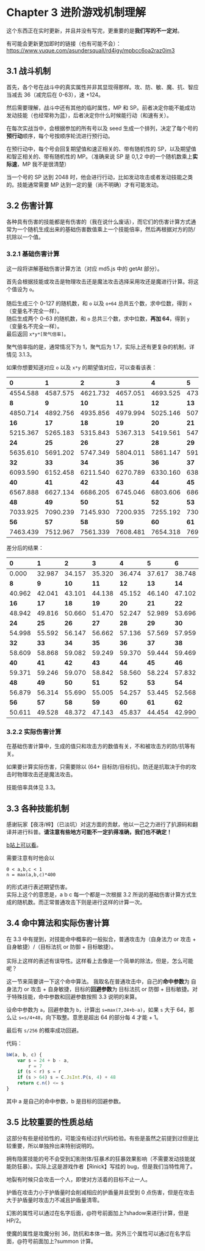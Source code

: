 # Chapter 3 进阶游戏机制理解

这个东西正在实时更新，并且并没有写完，更重要的是**我们写的不一定对**。

有可能会更新更加即时的链接（也有可能不会）：<https://www.yuque.com/asundersquall/rd4igy/mpbcc6oa2raz0im3>


## 3.1 战斗机制

首先，各个号在战斗中的真实属性并非其显现得那样。攻、防、敏、魔、抗、智应当减去 36（减完后在 0-63），速 +124。

然后需要理解，战斗中还有其他的临时属性，MP 和 SP。前者决定你能不能成功发动技能（也经常称为蓝），后者决定你什么时候能行动（和速有关）。

在每次实战当中，会根据参加的所有号以及 seed 生成一个排列，决定了每个号的**预行动**顺序，每个号按顺序轮流进行预行动。  

在预行动中，每个号会回复期望值和速正相关的、带有随机性的 SP，以及期望值和智正相关的、带有随机性的 MP。（准确来说 SP 是 0,1,2 中的一个随机数乘上**实际速**，MP 我不是很清楚）

当一个号的 SP 达到 2048 时，他会进行行动，比如发动攻击或者发动技能之类的。技能通常需要 MP 达到一定的量（尚不明确）才有可能发动。

## 3.2 伤害计算


各种具有伤害的技能都是有伤害的（我在说什么废话），而它们的伤害计算方式通常为一个随机生成出来的基础伤害数值乘上一个技能倍率，然后再根据对方的防/抗除以一个值。<br>  

### 3.2.1 基础伤害计算

这一段将讲解基础伤害计算方法（对应 md5.js 中的 getAt 部分）。

首先会根据技能或攻击是物理攻击还是魔法攻击选择采用攻还是魔进行计算。将这个值设为 `o`。<br>  
随后生成三个 0-127 的随机数，和 `o` 以及 `o+64` 总共五个数，求中位数，得到 `x`（变量名不完全一样）。<br>
随后生成两个 0-63 的随机数，和 `o` 总共三个数，求中位数，**再加 64**，得到 `y`（变量名不完全一样）。<br>
最后返回 `x*y*[聚气倍率]`。  

聚气倍率指的是，通常情况下为 1，聚气后为 1.7，实际上还有更复杂的机制，详情见 3.1.3。

如果你想要知道对应 `o` 以及 `x*y` 的期望值对应，可以查看该表：

| **0** | **1** | **2** | **3** | **4** | **5** | **6** | **7** |
|:--|:--|:--|:--|:--|:--|:--|:--|
| 4554.588 | 4587.575 | 4621.732 | 4657.051 | 4693.525 | 4731.142 | 4769.890 | 4809.753 
| **8** | **9** | **10** | **11** | **12** | **13** | **14** | **15** |
| 4850.714 | 4892.756 | 4935.856 | 4979.994 | 5025.146 | 5071.286 | 5118.389 | 5166.425 
| **16** | **17** | **18** | **19** | **20** | **21** | **22** | **23** |
| 5215.367 | 5265.183 | 5315.843 | 5367.313 | 5419.561 | 5472.550 | 5526.246 | 5580.611 
| **24** | **25** | **26** | **27** | **28** | **29** | **30** | **31** |
| 5635.610 | 5691.202 | 5747.349 | 5804.011 | 5861.147 | 5918.716 | 5976.674 | 6034.980 
| **32** | **33** | **34** | **35** | **36** | **37** | **38** | **39** |
| 6093.590 | 6152.458 | 6211.540 | 6270.789 | 6330.160 | 6389.603 | 6449.072 | 6508.517 
| **40** | **41** | **42** | **43** | **44** | **45** | **46** | **47** |
| 6567.888 | 6627.134 | 6686.205 | 6745.046 | 6803.606 | 6861.830 | 6919.662 | 6977.046 
| **48** | **49** | **50** | **51** | **52** | **53** | **54** | **55** |
| 7033.925 | 7090.239 | 7145.930 | 7200.935 | 7255.192 | 7308.637 | 7361.205 | 7412.828 
| **56** | **57** | **58** | **59** | **60** | **61** | **62** | **63** |
| 7463.439 | 7512.967 | 7561.339 | 7608.481 | 7654.318 | 7698.772 | 7741.762 | 7783.205 

差分后的结果：

| **0** | **1** | **2** | **3** | **4** | **5** | **6** | **7** |
|:--|:--|:--|:--|:--|:--|:--|:--|
| 0.000 | 32.987 | 34.157 | 35.320 | 36.474 | 37.617 | 38.748 | 39.863 
| **8** | **9** | **10** | **11** | **12** | **13** | **14** | **15** |
| 40.962 | 42.041 | 43.101 | 44.138 | 45.152 | 46.140 | 47.102 | 48.037 
| **16** | **17** | **18** | **19** | **20** | **21** | **22** | **23** |
| 48.942 | 49.816 | 50.660 | 51.470 | 52.247 | 52.989 | 53.696 | 54.366 
| **24** | **25** | **26** | **27** | **28** | **29** | **30** | **31** |
| 54.998 | 55.592 | 56.147 | 56.662 | 57.136 | 57.569 | 57.959 | 58.306 
| **32** | **33** | **34** | **35** | **36** | **37** | **38** | **39** |
| 58.609 | 58.868 | 59.082 | 59.249 | 59.370 | 59.444 | 59.469 | 59.445 
| **40** | **41** | **42** | **43** | **44** | **45** | **46** | **47** |
| 59.371 | 59.246 | 59.070 | 58.842 | 58.560 | 58.224 | 57.832 | 57.384 
| **48** | **49** | **50** | **51** | **52** | **53** | **54** | **55** |
| 56.879 | 56.314 | 55.690 | 55.005 | 54.257 | 53.445 | 52.568 | 51.624 
| **56** | **57** | **58** | **59** | **60** | **61** | **62** | **63** |
| 50.611 | 49.528 | 48.372 | 47.143 | 45.837 | 44.454 | 42.990 | 41.443 

### 3.2.2 实际伤害计算


在基础伤害计算中，生成的值只和攻击方的数值有关，不和被攻击方的防/抗等有关。

如果要计算实际伤害，只需要除以 (64+ 目标防/目标抗)。防还是抗取决于你的攻击时物理攻击还是魔法攻击。

技能倍率具体见 3.3。

## 3.3 各种技能机制

感谢玩家【夜冴/梓】（已淡坑）对这方面的贡献，他以一己之力进行了扒源码和翻译并进行科普。**请注意有些地方可能不一定扒得准确，我们也不确定！**

[b站上可以看](https://www.bilibili.com/video/BV1sT4y1h7vv)。

需要注意有时他会以 

```
0 < a,b,c < 1
n = max(a,b,c)*400
```
的形式进行表述期望伤害。<br>
实际上这个的意思是，a b c 每一个都是一次根据 3.2 所说的基础伤害计算方式生成的随机数。而正常普通攻击下则是进行这样的计算一次。

## 3.4 命中算法和实际伤害计算

在 3.3 中有提到，对技能命中概率的一般拟合，普通攻击为（自身法力 or 攻击 + 自身敏捷）/（目标法抗 or 防御 + 目标敏捷）。<br>  
实际上这样的表述有误导性。这样看上去像是一个简单的除法，但是，怎么可能呢？<br>  

这一节来简要讲一下这个命中算法。 
我取名在普通攻击中，自己的**命中参数**为 自身法力 or 攻击 + 自身敏捷，目标的**回避参数**为 目标法抗 or 防御 + 目标敏捷。对于特殊技能，命中参数和回避参数按照 3.3 说明的来算。  

设命中参数为 `a`，回避参数为 `b`，计算出 `s=max(7,24+b-a)`，如果 `s` 大于 64，那么让 `s=s/4+48`，向下取整。意思是超出 64 的部分每 4 才能 + 1。  

最后有 `s/256` 的概率成功回避。

代码：
```js
bW(a, b, c) {
    var s = 24 + b - a,
        r = 7
    if (s < r) s = r
    if (s > 64) s = C.JsInt.P(s, 4) + 48
    return c.n() <= s
}
```
其中 a 是自己的命中参数，b 是目标的回避参数。



## 3.5 比较重要的性质总结

这部分有些是经验性的，可能没有经过扒代码检验。有些是虽然之前提到过但是比较重要，所以单独拎出来特别说明的。

拥有隐匿技能的号不会受到幻影附体/狂暴术的狂暴效果影响（不需要发动技能就能防狂暴）。实际上这是游戏作者【Rinick】写挂的 bug，但是我们当特性用了。

地裂有时候只会攻击一个人，即使对方活着的目标不止一人。

护盾在攻击力小于护盾量时会削减相应的护盾量并且受到 0 点伤害，但是在攻击大于护盾量时攻击力不减且护盾量清零。

幻影的属性可以通过在名字后面，@符号前面加上?shadow来进行计算，但是 HP/2。

使魔的属性是攻魔分别 36，防抗和本体一致。另外三个属性可以通过在名字后面，@符号前面加上?summon 计算。
